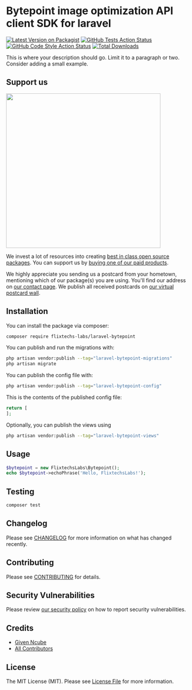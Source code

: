 # Bytepoint image optimization API client SDK for laravel

[![Latest Version on Packagist](https://img.shields.io/packagist/v/flixtechs-labs/laravel-bytepoint.svg?style=flat-square)](https://packagist.org/packages/flixtechs-labs/laravel-bytepoint)
[![GitHub Tests Action Status](https://img.shields.io/github/actions/workflow/status/flixtechs-labs/laravel-bytepoint/run-tests.yml?branch=main&label=tests&style=flat-square)](https://github.com/flixtechs-labs/laravel-bytepoint/actions?query=workflow%3Arun-tests+branch%3Amain)
[![GitHub Code Style Action Status](https://img.shields.io/github/actions/workflow/status/flixtechs-labs/laravel-bytepoint/fix-php-code-style-issues.yml?branch=main&label=code%20style&style=flat-square)](https://github.com/flixtechs-labs/laravel-bytepoint/actions?query=workflow%3A"Fix+PHP+code+style+issues"+branch%3Amain)
[![Total Downloads](https://img.shields.io/packagist/dt/flixtechs-labs/laravel-bytepoint.svg?style=flat-square)](https://packagist.org/packages/flixtechs-labs/laravel-bytepoint)

This is where your description should go. Limit it to a paragraph or two. Consider adding a small example.

## Support us

[<img src="https://github-ads.s3.eu-central-1.amazonaws.com/laravel-bytepoint.jpg?t=1" width="419px" />](https://spatie.be/github-ad-click/laravel-bytepoint)

We invest a lot of resources into creating [best in class open source packages](https://spatie.be/open-source). You can support us by [buying one of our paid products](https://spatie.be/open-source/support-us).

We highly appreciate you sending us a postcard from your hometown, mentioning which of our package(s) you are using. You'll find our address on [our contact page](https://spatie.be/about-us). We publish all received postcards on [our virtual postcard wall](https://spatie.be/open-source/postcards).

## Installation

You can install the package via composer:

```bash
composer require flixtechs-labs/laravel-bytepoint
```

You can publish and run the migrations with:

```bash
php artisan vendor:publish --tag="laravel-bytepoint-migrations"
php artisan migrate
```

You can publish the config file with:

```bash
php artisan vendor:publish --tag="laravel-bytepoint-config"
```

This is the contents of the published config file:

```php
return [
];
```

Optionally, you can publish the views using

```bash
php artisan vendor:publish --tag="laravel-bytepoint-views"
```

## Usage

```php
$bytepoint = new FlixtechsLabs\Bytepoint();
echo $bytepoint->echoPhrase('Hello, FlixtechsLabs!');
```

## Testing

```bash
composer test
```

## Changelog

Please see [CHANGELOG](CHANGELOG.md) for more information on what has changed recently.

## Contributing

Please see [CONTRIBUTING](CONTRIBUTING.md) for details.

## Security Vulnerabilities

Please review [our security policy](../../security/policy) on how to report security vulnerabilities.

## Credits

- [Given Ncube](https://github.com/slimgee)
- [All Contributors](../../contributors)

## License

The MIT License (MIT). Please see [License File](LICENSE.md) for more information.
